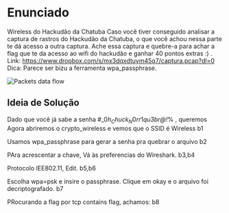 # Enunciado
Wireless do Hackudão da Chatuba
Caso você tiver conseguido analisar a captura de rastros do Hackudão da Chatuba, o que você achou nessa parte te dá acesso a outra captura. Ache essa captura e quebre-a para achar a flag que te da acesso ao wifi do hackudão e ganhar 40 pontos extras :) . Link: https://www.dropbox.com/s/mx3dqxdtuym45q7/captura.pcap?dl=0
Dica: Parece ser bizu a ferramenta wpa_passphrase.


![Packets data flow](https://github.com/brunoavelino/writeup-imectf0x7e1/blob/master/sn4p_c4t/imagem_hackud1.png)

## Ideia de Solução
Dado que você já sabe a senha #_$0h_Chuck_N0rr1$_qu3br@!_% , queremos 
Agora abriremos o crypto_wireless e vemos que o SSID é Wireless
b1

Usamos wpa_passphrase para gerar a senha pra quebrar o arquivo 
b2

PAra acrescentar a chave, Vá às preferencias do Wireshark.
b3,b4

Protocolo IEE802.11, Edit.
 b5,b6 

Escolha wpa=psk e insire o passphrase. Clique em okay e o arquivo foi decriptografado.
b7

PRocurando a flag por tcp contains flag, achamos: 
b8

